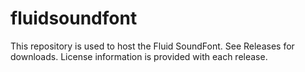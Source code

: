 # fluidsoundfont

This repository is used to host the Fluid SoundFont. See Releases for downloads. License information is provided with each release.
